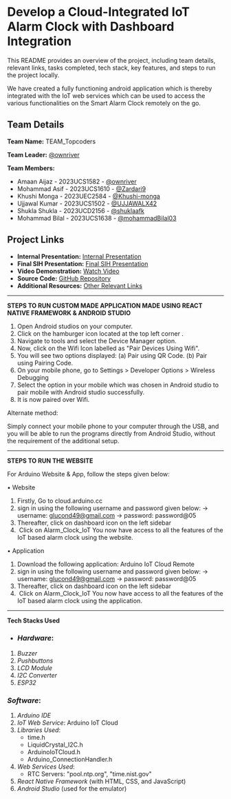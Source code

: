 # Develop a Cloud-Integrated IoT Alarm Clock with Dashboard Integration

This README provides an overview of the project, including team details, relevant links, tasks completed, tech stack, key features, and steps to run the project locally.

We have created a fully functioning android application which is thereby integrated with the IoT web services which can be used to access the various functionalities on the Smart Alarm Clock remotely on the go.

## Team Details

**Team Name:** TEAM_Topcoders

**Team Leader:** [@ownriver](https://github.com/ownriver)

**Team Members:**

- Amaan Aijaz - 2023UCS1582 - [@ownriver](https://github.com/ownriver)
- Mohammad Asif - 2023UCS1610 - [@Zardari9](https://github.com/Zardari9)
- Khushi Monga - 2023UEC2584 - [@Khushi-monga](https://github.com/Khushi-monga)
- Ujjawal Kumar - 2023UCS1502 - [@UJJAWALX42](https://github.com/UJJAWALX42)
- Shukla Shukla - 2023UCD2156 - [@shuklaafk](https://github.com/shuklaafk)
- Mohammad Bilal - 2023UCS1638 - [@mohammadBilal03](https://github.com/mohammadBilal03)

## Project Links

- **Internal Presentation:** [Internal Presentation](https://github.com/ownriver/Team_Topcoders/blob/main/files/INTERNAL_PPT_Topcoders.pdf)
- **Final SIH Presentation:** [Final SIH Presentation](https://github.com/ownriver/Team_Topcoders/blob/main/files/SIH_PPT_Topcoders.pdf)
- **Video Demonstration:** [Watch Video](https://www.youtube.com/watch?v=sGwE_axStU8)
- **Source Code:** [GitHub Repository](https://github.com/mohammadBilal03/Clock_App)
- **Additional Resources:** [Other Relevant Links](https://github.com/ownriver/Team_Topcoders/tree/main/codes/Clock%20App)

--------------------------------------------------------------------------------------------------

**STEPS TO RUN CUSTOM MADE APPLICATION MADE USING REACT NATIVE FRAMEWORK & ANDROID STUDIO**

1. Open Android studios on your computer.
2. Click on the hamburger icon located at the top left corner .
3. Navigate to tools and select the Device Manager option.
4. Now, click on the Wifi Icon labelled as "Pair Devices Using Wifi".
5. You will see two options displayed:
       (a) Pair using QR Code.
       (b) Pair using Pairing Code.
6. On your mobile phone, go to Settings > Developer Options > Wireless Debugging 
7. Select the option in your  mobile which was chosen in Android studio to pair mobile with Android studio successfully.
8. It is now paired over Wifi.

Alternate method:

Simply connect your mobile phone to your computer through the USB, and you will be able to run the programs directly from Android Studio,
without the requirement of the additional setup.

---------------------------------------------------------------------------------------------------------
**STEPS TO RUN THE WEBSITE**

For Arduino Website & App, follow the steps given below: 

• Website 

1. Firstly, Go to cloud.arduino.cc 
2. ⁠sign in using the following username and password given below: 
-> username: glucond49@gmail.com
-> password: password@05
3. Thereafter, click on dashboard icon on the left sidebar 
4. ⁠ Click on Alarm_Clock_IoT 
You now have access to all the features of the IoT based alarm clock using the website. 

• Application 

1. Download the following application: Arduino IoT Cloud Remote 
2. ⁠sign in using the following username and password given below: 
-> username: glucond49@gmail.com
-> password: password@05
3. Thereafter, click on dashboard icon on the left sidebar 
4. ⁠ Click on Alarm_Clock_IoT 
You now have access to all the features of the IoT based alarm clock using the application.

-----------------------------------------------------------------------------------------------------------

**Tech Stacks Used**
- ### *Hardware*:
1. *Buzzer*
2. *Pushbuttons*
3. *LCD Module*
4. *I2C Converter*
5. *ESP32*

### *Software*:
1. *Arduino IDE*
2. *IoT Web Service*: Arduino IoT Cloud
3. *Libraries Used*:
   - time.h
   - LiquidCrystal_I2C.h
   - ArduinoIoTCloud.h
   - Arduino_ConnectionHandler.h
4. *Web Services Used*:
   - RTC Servers: "pool.ntp.org", "time.nist.gov"
5. *React Native Framework* (with HTML, CSS, and JavaScript)
6. *Android Studio* (used for the emulator)
